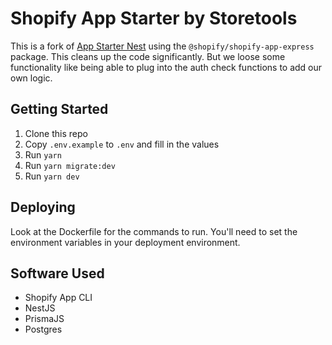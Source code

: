 # Shopify App Starter by Storetools

This is a fork of [App Starter Nest](https://github.com/storetools/App-Starter-Nest) using the `@shopify/shopify-app-express` package. This cleans up the code significantly.
But we loose some functionality like being able to plug into the auth check functions to add our own logic.

## Getting Started

1. Clone this repo
2. Copy `.env.example` to `.env` and fill in the values
3. Run `yarn`
4. Run `yarn migrate:dev`
5. Run `yarn dev`

## Deploying

Look at the Dockerfile for the commands to run. You'll need to set the environment variables in your deployment environment.

## Software Used

- Shopify App CLI
- NestJS
- PrismaJS
- Postgres

